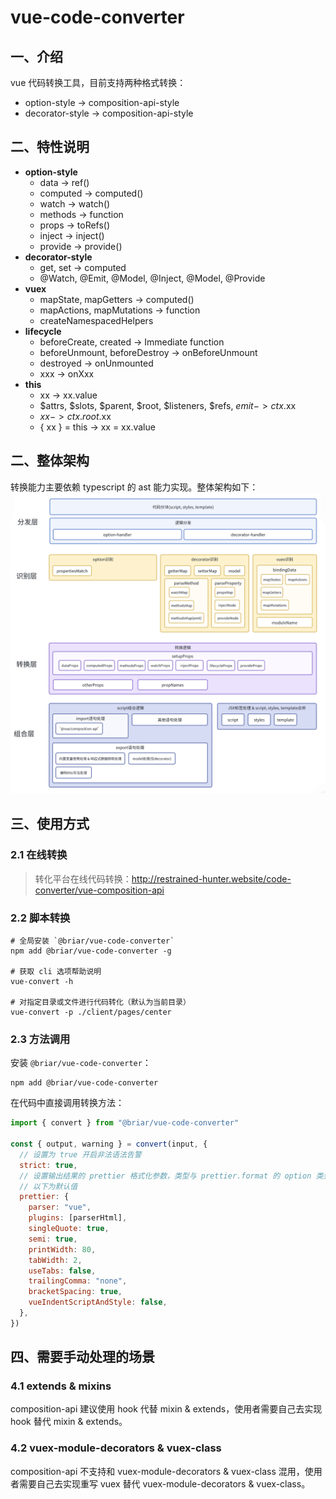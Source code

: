 # vue-code-converter

## 一、介绍

vue 代码转换工具，目前支持两种格式转换：

- option-style -> composition-api-style
- decorator-style -> composition-api-style

## 二、特性说明

- **option-style**
  - data -> ref()
  - computed -> computed()
  - watch -> watch()
  - methods -> function
  - props -> toRefs()
  - inject -> inject()
  - provide -> provide()
- **decorator-style**
  - get, set -> computed
  - @Watch, @Emit, @Model, @Inject, @Model, @Provide
- **vuex**
  - mapState, mapGetters -> computed()
  - mapActions, mapMutations -> function
  - createNamespacedHelpers
- **lifecycle**
  - beforeCreate, created -> Immediate function
  - beforeUnmount, beforeDestroy -> onBeforeUnmount
  - destroyed -> onUnmounted
  - xxx -> onXxx
- **this**
  - xx -> xx.value
  - $attrs, $slots, $parent, $root, $listeners, $refs, $emit -> ctx.$xx
  - $xx -> ctx.root.$xx
  - { xx } = this -> xx = xx.value

## 二、整体架构

转换能力主要依赖 typescript 的 ast 能力实现。整体架构如下： ![alt text](./assets/img/架构图.png)

## 三、使用方式

### 2.1 在线转换

> 转化平台在线代码转换：http://restrained-hunter.website/code-converter/vue-composition-api

### 2.2 脚本转换

```shell
# 全局安装 `@briar/vue-code-converter`
npm add @briar/vue-code-converter -g

# 获取 cli 选项帮助说明
vue-convert -h

# 对指定目录或文件进行代码转化（默认为当前目录）
vue-convert -p ./client/pages/center

```

### 2.3 方法调用

安装 `@briar/vue-code-converter`：

```shell
npm add @briar/vue-code-converter
```

在代码中直接调用转换方法：

```javascript
import { convert } from "@briar/vue-code-converter"

const { output, warning } = convert(input, {
  // 设置为 true 开启非法语法告警
  strict: true,
  // 设置输出结果的 prettier 格式化参数，类型与 prettier.format 的 option 类型一致（https://www.prettier.cn/docs/options.html）
  // 以下为默认值
  prettier: {
    parser: "vue",
    plugins: [parserHtml],
    singleQuote: true,
    semi: true,
    printWidth: 80,
    tabWidth: 2,
    useTabs: false,
    trailingComma: "none",
    bracketSpacing: true,
    vueIndentScriptAndStyle: false,
  },
})
```

## 四、需要手动处理的场景

### 4.1 extends & mixins

composition-api 建议使用 hook 代替 mixin & extends，使用者需要自己去实现 hook 替代 mixin & extends。

### 4.2 vuex-module-decorators & vuex-class

composition-api 不支持和 vuex-module-decorators & vuex-class 混用，使用者需要自己去实现重写 vuex 替代 vuex-module-decorators & vuex-class。
